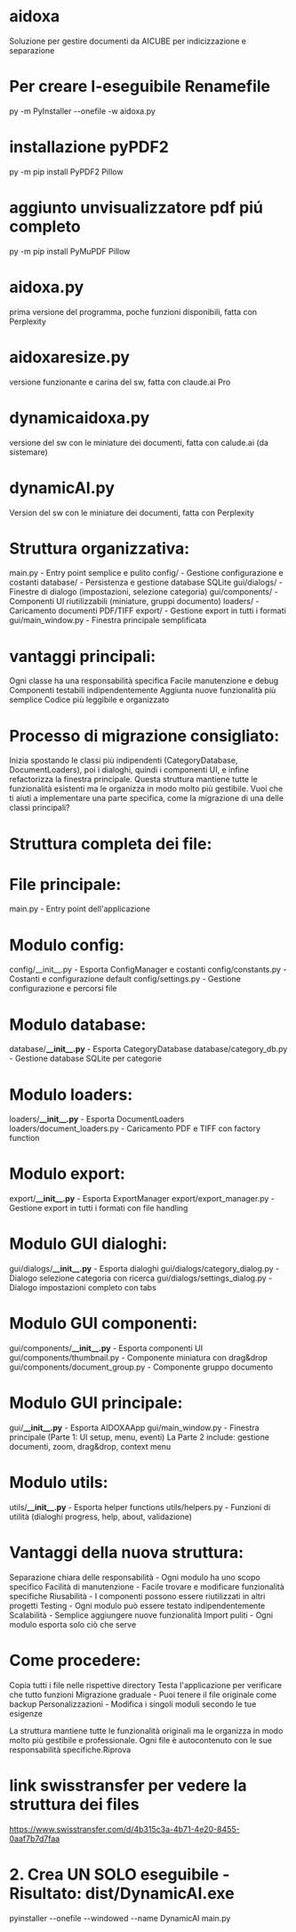 # aidoxa

Soluzione per gestire documenti da AICUBE per indicizzazione e separazione

# Per creare l-eseguibile Renamefile

py -m PyInstaller --onefile -w aidoxa.py

# installazione pyPDF2

py -m pip install PyPDF2 Pillow

# aggiunto unvisualizzatore pdf piú completo

py -m pip install PyMuPDF Pillow

# aidoxa.py

prima versione del programma, poche funzioni disponibili, fatta con Perplexity

# aidoxaresize.py

versione funzionante e carina del sw, fatta con claude.ai Pro

# dynamicaidoxa.py

versione del sw con le miniature dei documenti, fatta con calude.ai (da sistemare)

# dynamicAI.py

Version del sw con le miniature dei documenti, fatta con Perplexity

# Struttura organizzativa:

main.py - Entry point semplice e pulito
config/ - Gestione configurazione e costanti
database/ - Persistenza e gestione database SQLite
gui/dialogs/ - Finestre di dialogo (impostazioni, selezione categoria)
gui/components/ - Componenti UI riutilizzabili (miniature, gruppi documento)
loaders/ - Caricamento documenti PDF/TIFF
export/ - Gestione export in tutti i formati
gui/main\_window.py - Finestra principale semplificata

# vantaggi principali:

Ogni classe ha una responsabilità specifica
Facile manutenzione e debug
Componenti testabili indipendentemente
Aggiunta nuove funzionalità più semplice
Codice più leggibile e organizzato

# Processo di migrazione consigliato:

Inizia spostando le classi più indipendenti (CategoryDatabase, DocumentLoaders), poi i dialoghi, quindi i componenti UI, e infine refactorizza la finestra principale.
Questa struttura mantiene tutte le funzionalità esistenti ma le organizza in modo molto più gestibile. Vuoi che ti aiuti a implementare una parte specifica, come la migrazione di una delle classi principali?

# Struttura completa dei file:

# File principale:

main.py - Entry point dell'applicazione

# Modulo config:

config/\_\_init\_\_.py - Esporta ConfigManager e costanti
config/constants.py - Costanti e configurazione default
config/settings.py - Gestione configurazione e percorsi file

# Modulo database:

database/**\_\_init\_\_.py** - Esporta CategoryDatabase
database/category\_db.py - Gestione database SQLite per categorie

# Modulo loaders:

loaders/**\_\_init\_\_.py** - Esporta DocumentLoaders
loaders/document\_loaders.py - Caricamento PDF e TIFF con factory function

# Modulo export:

export/**\_\_init\_\_.py** - Esporta ExportManager
export/export\_manager.py - Gestione export in tutti i formati con file handling

# Modulo GUI dialoghi:

gui/dialogs/**\_\_init\_\_.py** - Esporta dialoghi
gui/dialogs/category\_dialog.py - Dialogo selezione categoria con ricerca
gui/dialogs/settings\_dialog.py - Dialogo impostazioni completo con tabs

# Modulo GUI componenti:

gui/components/**\_\_init\_\_.py** - Esporta componenti UI
gui/components/thumbnail.py - Componente miniatura con drag\&drop
gui/components/document\_group.py - Componente gruppo documento

# Modulo GUI principale:

gui/**\_\_init\_\_.py** - Esporta AIDOXAApp
gui/main\_window.py - Finestra principale (Parte 1: UI setup, menu, eventi)
La Parte 2 include: gestione documenti, zoom, drag\&drop, context menu

# Modulo utils:

utils/**\_\_init\_\_.py** - Esporta helper functions
utils/helpers.py - Funzioni di utilità (dialoghi progress, help, about, validazione)

# Vantaggi della nuova struttura:

Separazione chiara delle responsabilità - Ogni modulo ha uno scopo specifico
Facilità di manutenzione - Facile trovare e modificare funzionalità specifiche
Riusabilità - I componenti possono essere riutilizzati in altri progetti
Testing - Ogni modulo può essere testato indipendentemente
Scalabilità - Semplice aggiungere nuove funzionalità
Import puliti - Ogni modulo esporta solo ciò che serve

# Come procedere:

Copia tutti i file nelle rispettive directory
Testa l'applicazione per verificare che tutto funzioni
Migrazione graduale - Puoi tenere il file originale come backup
Personalizzazioni - Modifica i singoli moduli secondo le tue esigenze

La struttura mantiene tutte le funzionalità originali ma le organizza in modo molto più gestibile e professionale. Ogni file è autocontenuto con le sue responsabilità specifiche.Riprova

# link swisstransfer per vedere la struttura dei files

https://www.swisstransfer.com/d/4b315c3a-4b71-4e20-8455-0aaf7b7d7faa

# 2\. Crea UN SOLO eseguibile - Risultato: dist/DynamicAI.exe

pyinstaller --onefile --windowed --name DynamicAI main.py

